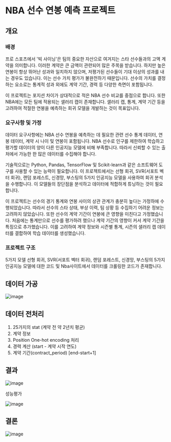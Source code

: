 # NBA 선수 연봉 예측 프로젝트

## 개요

### 배경

프로 스포츠에서 '빅 사이닝'은 팀의 중요한 자산으로 여겨지는 스타 선수들과의 고액 계약을 의미합니다. 이러한 계약은 큰 금액이 관련되어 많은 주목을 받습니다. 하지만 높은 연봉이 항상 뛰어난 성과와 일치하지 않으며, 저평가된 선수들이 기대 이상의 성과를 내는 경우도 있습니다. 이는 선수 가치 평가가 불완전하기 때문입니다. 선수의 가치를 결정하는 요소로는 통계적 성과 외에도 계약 기간, 경력 등 다양한 측면이 포함됩니다.

이 프로젝트는 포지션 차이가 상대적으로 적은 NBA 선수 비교를 중점으로 합니다. 또한 NBA에는 모든 팀에 적용되는 샐러리 캡이 존재합니다. 샐러리 캡, 통계, 계약 기간 등을 고려하여 적절한 연봉을 예측하는 회귀 모델을 개발하는 것이 목표입니다.

### 요구사항 및 가정

데이터 요구사항에는 NBA 선수 연봉을 예측하는 데 필요한 관련 선수 통계 데이터, 연봉 데이터, 계약 시 나이 및 연봉이 포함됩니다. NBA 선수로 인구를 제한하여 학습하고 평가할 데이터의 양이 다른 인공지능 모델에 비해 부족합니다. 따라서 신뢰할 수 있는 출처에서 가능한 한 많은 데이터를 수집해야 합니다.

기술적으로는 Python, Pandas, TensorFlow 및 Scikit-learn과 같은 소프트웨어 도구를 사용할 수 있는 능력이 필요합니다. 이 프로젝트에서는 선형 회귀, SVR(서포트 벡터 회귀), 랜덤 포레스트, 신경망, 부스팅의 5가지 인공지능 모델을 사용하여 회귀 분석을 수행합니다. 이 모델들의 장단점을 분석하고 데이터에 적합하게 튜닝하는 것이 필요합니다.

이 프로젝트는 선수의 경기 통계와 연봉 사이의 상관 관계가 충분히 높다는 가정하에 수행되었습니다. 따라서 선수의 스타 상태, 부상 이력, 팀 상황 등 수집하기 어려운 정보는 고려하지 않았습니다. 또한 선수의 계약 기간이 연봉에 큰 영향을 미친다고 가정했습니다. 처음에는 통계만으로 선수를 평가하려 했으나 계약 기간의 영향이 커서 계약 기간을 특징으로 추가했습니다. 이를 고려하여 계약 정보와 시즌별 통계, 시즌의 샐러리 캡 데이터를 결합하여 학습 데이터를 생성했습니다.


### 프로젝트 구조

5가지 모델  선형 회귀, SVR(서포트 벡터 회귀), 랜덤 포레스트, 신경망, 부스팅의 5가지 인공지능 모델에 대한 코드 및 Nba사이트에서 데이터를 크롤링한 코드가 존재합니다.


데이터 가공
--
![image](https://github.com/user-attachments/assets/8e801e3c-918b-4886-a7e9-f652ee0f3f55)


데이터 전처리
--

1. 25가지의 stat (계약 전 약 2년치 평균)
2. 계약 정보
3. Position One-hot encoding 처리
4. 경력 계산 (start - 계약 시작 연도)
5. 계약 기간(contract_period) [end-start+1]

결과
--

![image](https://github.com/user-attachments/assets/374ed484-009c-4f03-b2ca-1d196be71a3f)

성능평가

![image](https://github.com/user-attachments/assets/f97bc837-2488-40d6-aad2-2bc6a7b8eeff)

결론
--
![image](https://github.com/user-attachments/assets/5816b85e-5cef-4ee9-a871-1c8183214f13)


